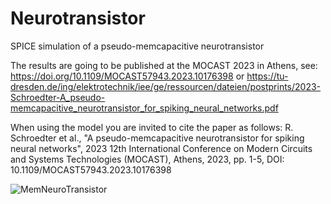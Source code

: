 # Neurotransistor
SPICE simulation of a pseudo-memcapacitive neurotransistor

The results are going to be published at the MOCAST 2023 in Athens, see:
https://doi.org/10.1109/MOCAST57943.2023.10176398
or 
https://tu-dresden.de/ing/elektrotechnik/iee/ge/ressourcen/dateien/postprints/2023-Schroedter-A_pseudo-memcapacitive_neurotransistor_for_spiking_neural_networks.pdf

When using the model you are invited to cite the paper as follows: R. Schroedter et al., "A pseudo-memcapacitive neurotransistor for spiking neural networks", 2023 12th International Conference on Modern Circuits and Systems Technologies (MOCAST), Athens, 2023, pp. 1-5, DOI: 10.1109/MOCAST57943.2023.10176398

![MemNeuroTransistor](https://github.com/SchroedterR/Neurotransistor/assets/103260242/e016ec64-9d8e-4834-b760-9e99c9aec648)
